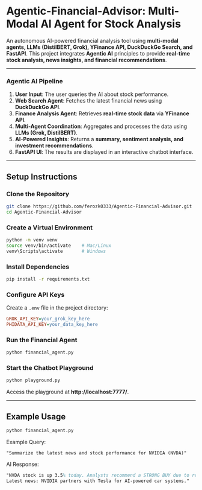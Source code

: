 # Agentic-Financial-Advisor: Multi-Modal AI Agent for Stock Analysis

An autonomous AI-powered financial analysis tool using **multi-modal agents, LLMs (DistilBERT, Grok), YFinance API, DuckDuckGo Search, and FastAPI**. This project integrates **Agentic AI** principles to provide **real-time stock analysis, news insights, and financial recommendations**.

---

### Agentic AI Pipeline

1. **User Input**: The user queries the AI about stock performance.  
2. **Web Search Agent**: Fetches the latest financial news using **DuckDuckGo API**.  
3. **Finance Analysis Agent**: Retrieves **real-time stock data** via **YFinance API**.  
4. **Multi-Agent Coordination**: Aggregates and processes the data using **LLMs (Grok, DistilBERT)**.  
5. **AI-Powered Insights**: Returns a **summary, sentiment analysis, and investment recommendations**.  
6. **FastAPI UI**: The results are displayed in an interactive chatbot interface.  


---


## Setup Instructions

### Clone the Repository
```bash
git clone https://github.com/ferozk0333/Agentic-Financial-Advisor.git
cd Agentic-Financial-Advisor
```

### Create a Virtual Environment
```bash
python -m venv venv
source venv/bin/activate    # Mac/Linux
venv\Scripts\activate       # Windows
```

### Install Dependencies
```bash
pip install -r requirements.txt
```

### Configure API Keys
Create a `.env` file in the project directory:
```ini
GROK_API_KEY=your_grok_key_here
PHIDATA_API_KEY=your_data_key_here
```

### Run the Financial Agent
```bash
python financial_agent.py
```

### Start the Chatbot Playground
```bash
python playground.py
```
Access the playground at **http://localhost:7777/**.

---


## Example Usage

```bash
python financial_agent.py
```

Example Query:
```arduino
"Summarize the latest news and stock performance for NVIDIA (NVDA)"
```

AI Response:
```latex
"NVDA stock is up 3.5% today. Analysts recommend a STRONG BUY due to recent AI advancements. 
Latest news: NVIDIA partners with Tesla for AI-powered car systems."
```


